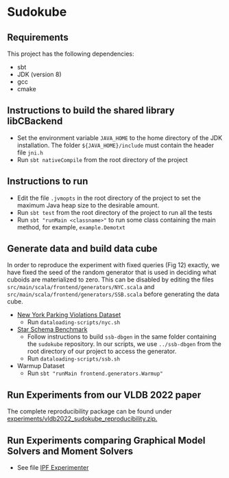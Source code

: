 # Sudokube
## Requirements
This project has the following dependencies:
- sbt
- JDK (version 8)
- gcc
- cmake

## Instructions to build the shared library libCBackend
- Set the environment variable `JAVA_HOME` to the home directory of the JDK installation. The folder `${JAVA_HOME}/include` must contain the header file `jni.h`
- Run `sbt nativeCompile` from the root directory of the project

## Instructions to run
- Edit the file `.jvmopts` in the root directory of the project to set the maximum Java heap size to the desirable amount.
- Run `sbt test` from the root directory of the project to run all the tests
- Run `sbt "runMain <classname>"` to run some class containing the main method, for example, `example.Demotxt`

## Generate data and build data cube
In order to reproduce the experiment with fixed queries (Fig 12) exactly, we have fixed the seed of the random generator
that is used in deciding what cuboids are materialized to zero. This can be disabled by editing the files `src/main/scala/frontend/generators/NYC.scala` and  `src/main/scala/frontend/generators/SSB.scala` before generating the data cube.
- [New York Parking Violations Dataset](https://data.cityofnewyork.us/City-Government/Parking-Violations-Issued-Fiscal-Year-2021/kvfd-bves)
	+ Run `dataloading-scripts/nyc.sh`
- [Star Schema Benchmark](https://github.com/eyalroz/ssb-dbgen)
	+ Follow instructions to build `ssb-dbgen` in the same folder containing the `sudokube` repository. In our scripts, we use `../ssb-dbgen` from the root directory of our project to access the generator.
	+ Run `dataloading-scripts/ssb.sh`
- Warmup Dataset
	+ Run `sbt "runMain frontend.generators.Warmup"`


## Run Experiments from our VLDB 2022 paper
The complete reproducibility package can be found under [experiments/vldb2022_sudokube_reproducibility.zip.](experiments/vldb2022_sudokube_reproducibility.zip)


## Run Experiments comparing Graphical Model Solvers and Moment Solvers
- See file [IPF Experimenter](src/main/scala/experiments/IPFExperimenter.scala)
